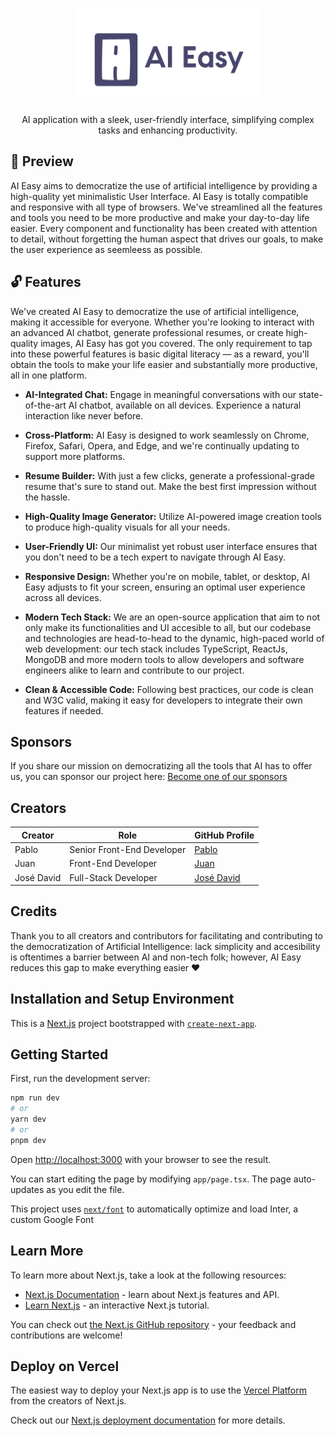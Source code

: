 <p align="center">
<img src="./public/icons/ai-easy-logo.png" alt="Descripción de la imagen" width="300" height="150"><br><br>
AI application with a sleek, user-friendly interface, simplifying complex tasks and enhancing productivity.
</p>

## :pushpin: Preview
AI Easy aims to democratize the use of artificial intelligence by providing a high-quality yet minimalistic User Interface. AI Easy is totally compatible and responsive with all type of browsers. We've streamlined all the features and tools you need to be more productive and make your day-to-day life easier. Every component and functionality has been created with attention to detail, without forgetting the human aspect that drives our goals, to make the user experience as seemleess as possible. 

## :unlock: Features
We've created AI Easy to democratize the use of artificial intelligence, making it accessible for everyone. Whether you're looking to interact with an advanced AI chatbot, generate professional resumes, or create high-quality images, AI Easy has got you covered. The only requirement to tap into these powerful features is basic digital literacy — as a reward, you'll obtain the tools to make your life easier and substantially more productive, all in one platform.

* **AI-Integrated Chat:**  Engage in meaningful conversations with our state-of-the-art AI chatbot, available on all devices. Experience a natural interaction like never before.

* **Cross-Platform:**  AI Easy is designed to work seamlessly on Chrome, Firefox, Safari, Opera, and Edge, and we're continually updating to support more platforms.
  
* **Resume Builder:**  With just a few clicks, generate a professional-grade resume that's sure to stand out. Make the best first impression without the hassle.
  
* **High-Quality Image Generator:**  Utilize AI-powered image creation tools to produce high-quality visuals for all your needs.

* **User-Friendly UI:**  Our minimalist yet robust user interface ensures that you don't need to be a tech expert to navigate through AI Easy.

* **Responsive Design:** Whether you're on mobile, tablet, or desktop, AI Easy adjusts to fit your screen, ensuring an optimal user experience across all devices.

*  **Modern Tech Stack:** We are an open-source application that aim to not only make its functionalities and UI accesible to all, but our codebase and technologies are  head-to-head to the dynamic, high-paced world of web development: our tech stack includes TypeScript, ReactJs, MongoDB and more modern tools to allow developers and software engineers alike to learn and contribute to our project.

* **Clean & Accessible Code:** Following best practices, our code is clean and W3C valid, making it easy for developers to integrate their own features if needed.

## Sponsors

If you share our mission on democratizing all the tools that AI has to offer us, you can sponsor our project here: [Become one of our sponsors](https://opencollective.com/tabler#sponsor)

## Creators

| Creator        | Role                      | GitHub Profile  |
| -------------- | --------------------------|----------------- |
| Pablo          | Senior Front-End Developer| [Pablo](https://github.com/pablo-alm)
| Juan           | Front-End Developer       | [Juan](https://github.com/Juanarielok) |
| José David     | Full-Stack Developer      | [José David](https://github.com/B4LSEROS) |
                    


## Credits
Thank you to all creators and contributors for facilitating and contributing to the democratization of Artificial Intelligence: lack simplicity and accesibility is oftentimes a barrier between AI and non-tech folk; however, AI Easy reduces this gap to make everything easier ❤️



## Installation and Setup Environment
This is a [Next.js](https://nextjs.org/) project bootstrapped with [`create-next-app`](https://github.com/vercel/next.js/tree/canary/packages/create-next-app).

## Getting Started

First, run the development server:

```bash
npm run dev
# or
yarn dev
# or
pnpm dev
```

Open [http://localhost:3000](http://localhost:3000) with your browser to see the result.

You can start editing the page by modifying `app/page.tsx`. The page auto-updates as you edit the file.

This project uses [`next/font`](https://nextjs.org/docs/basic-features/font-optimization) to automatically optimize and load Inter, a custom Google Font

## Learn More

To learn more about Next.js, take a look at the following resources:

- [Next.js Documentation](https://nextjs.org/docs) - learn about Next.js features and API.
- [Learn Next.js](https://nextjs.org/learn) - an interactive Next.js tutorial.

You can check out [the Next.js GitHub repository](https://github.com/vercel/next.js/) - your feedback and contributions are welcome!

## Deploy on Vercel

The easiest way to deploy your Next.js app is to use the [Vercel Platform](https://vercel.com/new?utm_medium=default-template&filter=next.js&utm_source=create-next-app&utm_campaign=create-next-app-readme) from the creators of Next.js.

Check out our [Next.js deployment documentation](https://nextjs.org/docs/deployment) for more details.
